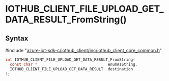 # IOTHUB_CLIENT_FILE_UPLOAD_GET_DATA_RESULT_FromString()

## Syntax

\#include "[azure-iot-sdk-c/iothub_client/inc/iothub_client_core_common.h](../iothub-client-core-common-h.md)"  
```C
int IOTHUB_CLIENT_FILE_UPLOAD_GET_DATA_RESULT_FromString(
  const char *                               enumAsString,
  IOTHUB_CLIENT_FILE_UPLOAD_GET_DATA_RESULT  destination
);
```

